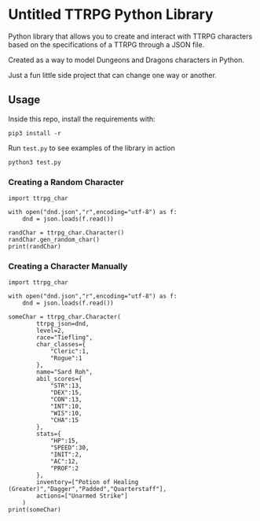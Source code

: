 # Untitled TTRPG Python Library

Python library that allows you to create and interact with TTRPG characters
based on the specifications of a TTRPG through a JSON file.

Created as a way to model Dungeons and Dragons characters in Python.

Just a fun little side project that can change one way or another.

## Usage

Inside this repo, install the requirements with:

```pip3 install -r```

Run `test.py` to see examples of the library in action

```python3 test.py```

### Creating a Random Character

```python3
import ttrpg_char

with open("dnd.json","r",encoding="utf-8") as f:
    dnd = json.loads(f.read())

randChar = ttrpg_char.Character()
randChar.gen_random_char()
print(randChar)
```

### Creating a Character Manually 

```python3
import ttrpg_char

with open("dnd.json","r",encoding="utf-8") as f:
    dnd = json.loads(f.read())

someChar = ttrpg_char.Character(
        ttrpg_json=dnd,
        level=2,
        race="Tiefling",
        char_classes={
            "Cleric":1,
            "Rogue":1
        },
        name="Sard Roh",
        abil_scores={
            "STR":13,
            "DEX":15,
            "CON":13,
            "INT":10,
            "WIS":10,
            "CHA":15
        },
        stats={
            "HP":15,
            "SPEED":30,
            "INIT":2,
            "AC":12,
            "PROF":2
        },
        inventory=["Potion of Healing (Greater)","Dagger","Padded","Quarterstaff"],
        actions=["Unarmed Strike"]
    )
print(someChar)
```


